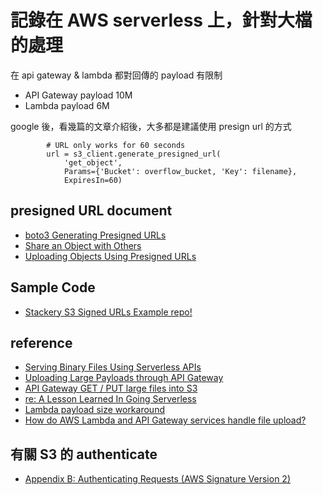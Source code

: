 # 記錄在 AWS serverless 上，針對大檔的處理
在 api gateway & lambda 都對回傳的 payload 有限制
  - API Gateway payload 10M
  - Lambda payload 6M

google 後，看幾篇的文章介紹後，大多都是建議使用 presign url 的方式    

```
        # URL only works for 60 seconds
        url = s3_client.generate_presigned_url(
            'get_object',
            Params={'Bucket': overflow_bucket, 'Key': filename},
            ExpiresIn=60)
```

## presigned URL document
  - [boto3 Generating Presigned URLs](https://boto3.amazonaws.com/v1/documentation/api/latest/guide/s3.html#generating-presigned-urls)
  - [Share an Object with Others](https://docs.aws.amazon.com/en_us/AmazonS3/latest/dev/ShareObjectPreSignedURL.html)
  - [Uploading Objects Using Presigned URLs](https://docs.aws.amazon.com/en_us/AmazonS3/latest/dev/PresignedUrlUploadObject.html)

## Sample Code
  - [Stackery S3 Signed URLs Example repo!](https://github.com/stackery/s3-signed-urls-example/blob/master/Stackery/functions/API%20Handler/index.js)

## reference
  - [Serving Binary Files Using Serverless APIs](https://www.stackery.io/blog/serving-binary-files-using-serverless/)
  - [Uploading Large Payloads through API Gateway](https://sookocheff.com/post/api/uploading-large-payloads-through-api-gateway/)
  - [API Gateway GET / PUT large files into S3](https://stackoverflow.com/questions/42967547/api-gateway-get-put-large-files-into-s3)
  - [re: A Lesson Learned In Going Serverless](https://dev.to/davidjfelix/comment/7b66)
  - [Lambda payload size workaround](https://seancoates.com/blogs/lambda-payload-size-workaround/)
  - [How do AWS Lambda and API Gateway services handle file upload?](https://www.quora.com/How-do-AWS-Lambda-and-API-Gateway-services-handle-file-upload)

## 有關 S3 的 authenticate
  - [Appendix B: Authenticating Requests (AWS Signature Version 2)](https://docs.aws.amazon.com/en_us/AmazonS3/latest/dev/auth-request-sig-v2.html)

